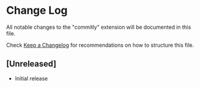# Change Log

All notable changes to the "commitly" extension will be documented in this file.

Check [Keep a Changelog](http://keepachangelog.com/) for recommendations on how to structure this file.

## [Unreleased]

- Initial release